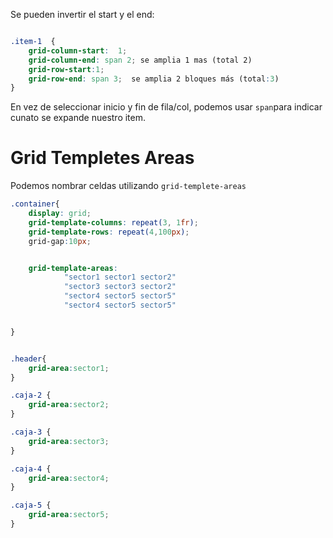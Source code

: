 



Se pueden invertir el start y el end:



```css

.item-1  {
    grid-column-start:  1;
    grid-column-end: span 2; se amplia 1 mas (total 2)
    grid-row-start:1;
    grid-row-end: span 3;  se amplia 2 bloques más (total:3)
}
```


En vez de seleccionar inicio y fin de fila/col, podemos usar `span`para indicar cunato se expande nuestro item.






# Grid Templetes Areas

Podemos nombrar celdas utilizando `grid-templete-areas`


```css
.container{
    display: grid;
    grid-template-columns: repeat(3, 1fr);
    grid-template-rows: repeat(4,100px);
    grid-gap:10px;


    grid-template-areas:
            "sector1 sector1 sector2"
            "sector3 sector3 sector2"
            "sector4 sector5 sector5"
            "sector4 sector5 sector5"


}


.header{
    grid-area:sector1;
}

.caja-2 {
    grid-area:sector2;
}

.caja-3 {
    grid-area:sector3;
}

.caja-4 {
    grid-area:sector4;
}

.caja-5 {
    grid-area:sector5;
}